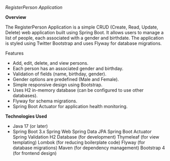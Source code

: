 *RegisterPerson Application*

**Overview**

The RegisterPerson Application is a simple CRUD (Create, Read, Update, Delete) web application built using Spring Boot. It allows users to manage a list of people, each associated with a gender and birthdate. The application is styled using Twitter Bootstrap and uses Flyway for database migrations.

Features
- Add, edit, delete, and view persons.
- Each person has an associated gender and birthday.
- Validation of fields (name, birthday, gender).
- Gender options are predefined (Male and Female).
- Simple responsive design using Bootstrap.
- Uses H2 in-memory database (can be configured to use other databases).
- Flyway for schema migrations.
- Spring Boot Actuator for application health monitoring.

**Technologies Used**
- Java 17 (or later)
- Spring Boot 3.x
Spring Web
Spring Data JPA
Spring Boot Actuator
Spring Validation
H2 Database (for development)
Thymeleaf (for view templating)
Lombok (for reducing boilerplate code)
Flyway (for database migrations)
Maven (for dependency management)
Bootstrap 4 (for frontend design)
